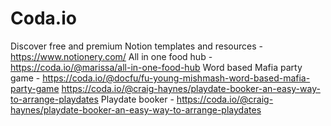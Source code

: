 # Coda.io

Discover free and premium Notion templates and resources - https://www.notionery.com/
All in one food hub - https://coda.io/@marissa/all-in-one-food-hub
Word based Mafia party game - https://coda.io/@docfu/fu-young-mishmash-word-based-mafia-party-game
https://coda.io/@craig-haynes/playdate-booker-an-easy-way-to-arrange-playdates
Playdate booker - https://coda.io/@craig-haynes/playdate-booker-an-easy-way-to-arrange-playdates

